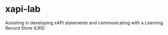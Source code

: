 # xapi-lab
Assisting in developing xAPI statements and communicating with a Learning Record Store (LRS)
